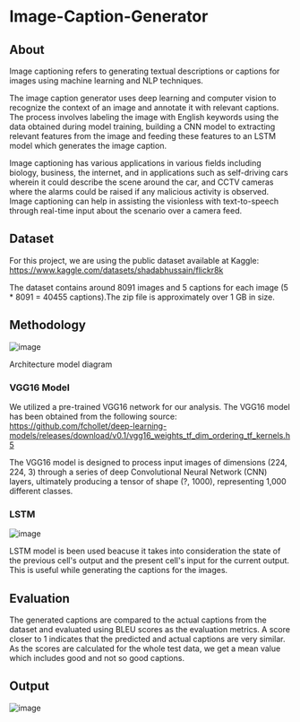 # Image-Caption-Generator

## About
Image captioning refers to generating textual descriptions or captions for images using machine learning and NLP techniques.

The image caption generator uses deep learning and computer vision to recognize the context of an image and annotate it with relevant captions. The process involves labeling the image with English keywords using the data obtained during model training, building a CNN model to extracting relevant features from the image and feeding these features to an LSTM model which generates the image caption.

Image captioning has various applications in various fields including biology, business, the internet, and in applications such as self-driving cars wherein it could describe the scene around the car, and CCTV cameras where the alarms could be raised if any malicious activity is observed. Image captioning can help in assisting the visionless with text-to-speech through real-time input about the scenario over a camera feed.

## Dataset
For this project, we are using the public dataset available at Kaggle: https://www.kaggle.com/datasets/shadabhussain/flickr8k 

The dataset contains around 8091 images and 5 captions for each image (5 * 8091 = 40455 captions).The zip file is approximately over 1 GB in size.

## Methodology

![image](https://github.com/user-attachments/assets/8e95b17a-291e-493f-8c74-668983213cbf)

Architecture model diagram 

### VGG16 Model
We utilized a pre-trained VGG16 network for our analysis. The VGG16 model has been obtained from the following source: 
https://github.com/fchollet/deep-learning-models/releases/download/v0.1/vgg16_weights_tf_dim_ordering_tf_kernels.h5 

The VGG16 model is designed to process input images of dimensions (224, 224, 3) through a series of deep Convolutional Neural Network (CNN) layers, ultimately producing a tensor of shape (?, 1000), representing 1,000 different classes. 

### LSTM
![image](https://github.com/user-attachments/assets/9b48d2a1-265b-4268-9261-e12322602131)

LSTM model is been used beacuse it takes into consideration the state of the previous cell's output and the present cell's input for the current output. This is useful while generating the captions for the images.

## Evaluation
The generated captions are compared to the actual captions from the dataset and evaluated using BLEU scores as the evaluation metrics. A score closer to 1 indicates that the predicted and actual captions are very similar. As the scores are calculated for the whole test data, we get a mean value which includes good and not so good captions.

## Output
![image](https://github.com/user-attachments/assets/9c47527d-aa2c-48a0-b78b-c80d3efd3d21)






